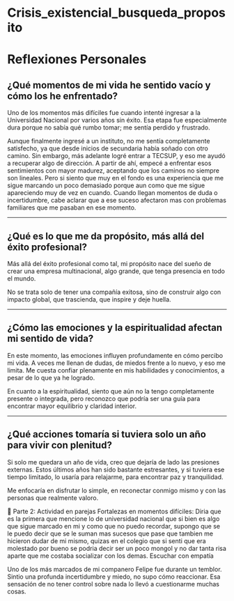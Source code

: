 # Crisis_existencial_busqueda_proposito
# Reflexiones Personales

## ¿Qué momentos de mi vida he sentido vacío y cómo los he enfrentado?

Uno de los momentos más difíciles fue cuando intenté ingresar a la Universidad Nacional por varios años sin éxito. Esa etapa fue especialmente dura porque no sabía qué rumbo tomar; me sentía perdido y frustrado. 

Aunque finalmente ingresé a un instituto, no me sentía completamente satisfecho, ya que desde inicios de secundaria había soñado con otro camino. Sin embargo, más adelante logré entrar a TECSUP, y eso me ayudó a recuperar algo de dirección. A partir de ahí, empecé a enfrentar esos sentimientos con mayor madurez, aceptando que los caminos no siempre son lineales. Pero si siento que muy en el fondo es una experiencia que me sigue marcando un poco demasiado porque aun como que me sigue apareciendo muy de vez en cuando. Cuando llegan momentos de duda o incertidumbre, cabe aclarar que a ese suceso afectaron mas con problemas familiares que me pasaban en ese momento.

---

## ¿Qué es lo que me da propósito, más allá del éxito profesional?

Más allá del éxito profesional como tal, mi propósito nace del sueño de crear una empresa multinacional, algo grande, que tenga presencia en todo el mundo. 

No se trata solo de tener una compañía exitosa, sino de construir algo con impacto global, que trascienda, que inspire y deje huella.

---

## ¿Cómo las emociones y la espiritualidad afectan mi sentido de vida?

En este momento, las emociones influyen profundamente en cómo percibo mi vida. A veces me llenan de dudas, de miedos frente a lo nuevo, y eso me limita. Me cuesta confiar plenamente en mis habilidades y conocimientos, a pesar de lo que ya he logrado.

En cuanto a la espiritualidad, siento que aún no la tengo completamente presente o integrada, pero reconozco que podría ser una guía para encontrar mayor equilibrio y claridad interior.

---

## ¿Qué acciones tomaría si tuviera solo un año para vivir con plenitud?

Si solo me quedara un año de vida, creo que dejaría de lado las presiones externas. Estos últimos años han sido bastante estresantes, y si tuviera ese tiempo limitado, lo usaría para relajarme, para encontrar paz y tranquilidad.

Me enfocaría en disfrutar lo simple, en reconectar conmigo mismo y con las personas que realmente valoro.

💬 Parte 2: Actividad en parejas
Fortalezas en momentos difíciles:
Diria que es la primera que mencione lo de universidad nacional que si bien es algo que sigue marcado en mi y como que no puedo recordar, supongo que se le puedo decir que se le suman mas sucesos que pase que tambien me hicieron dudar de mi mismo, quizas en el colegio que si senti que era molestado por bueno se podria decir ser un poco mongol y no dar tanta risa aparte que me costaba socializar con los demas.
Escuchar con empatía

Uno de los más marcados de mi companero Felipe fue durante un temblor. Sintio una profunda incertidumbre y miedo, no supo cómo reaccionar. Esa sensación de no tener control sobre nada lo llevó a cuestionarme muchas cosas.
